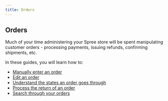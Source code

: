 ```yaml
---
title: Orders
---
```


## Orders

Much of your time administering your Spree store will be spent manipulating customer orders - processing payments, issuing refunds, confirming shipments, etc.

In these guides, you will learn how to:

* [Manually enter an order](entering_orders)
* [Edit an order](editing_orders)
* [Understand the states an order goes through](order_states)
* [Process the return of an order](returning_orders)
* [Search through your orders](searching_orders)